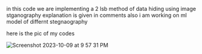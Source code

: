in this code we are implementing a 2 lsb method of data hiding using image stganography explanation is given in comments also i am working on ml model of differnt stegnaography 

here is the pic of my codes

![Screenshot 2023-10-09 at 9 57 31 PM](https://github.com/anshmakker/stegano/assets/138566287/d54a0f18-8037-430f-bf6a-99b1f9e6fb51)
